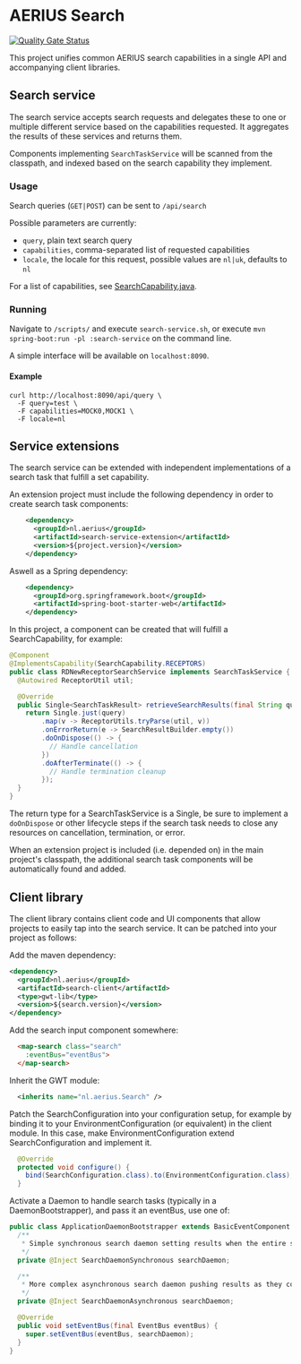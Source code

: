 # AERIUS Search

[![Quality Gate Status](https://sonarcloud.io/api/project_badges/measure?project=search&metric=alert_status)](https://sonarcloud.io/dashboard?id=search)

This project unifies common AERIUS search capabilities in a single API and accompanying client libraries.

## Search service

The search service accepts search requests and delegates these to one or multiple different service based on the capabilities requested. It aggregates the results of these services and returns them.

Components implementing `SearchTaskService` will be scanned from the classpath, and indexed based on the search capability they implement.

### Usage

Search queries (`GET|POST`) can be sent to `/api/search`

Possible parameters are currently:

- `query`, plain text search query
- `capabilities`, comma-separated list of requested capabilities
- `locale`, the locale for this request, possible values are `nl|uk`, defaults to `nl`

For a list of capabilities, see [SearchCapability.java](search-shared/src/main/java/nl/aerius/search/domain/SearchCapability.java).

### Running

Navigate to `/scripts/` and execute `search-service.sh`, or execute `mvn spring-boot:run -pl :search-service` on the command line.

A simple interface will be available on `localhost:8090`.

#### Example

```shell
curl http://localhost:8090/api/query \
  -F query=test \
  -F capabilities=MOCK0,MOCK1 \
  -F locale=nl
```

## Service extensions

The search service can be extended with independent implementations of a search task that fulfill a set capability.

An extension project must include the following dependency in order to create search task components:

```xml
    <dependency>
      <groupId>nl.aerius</groupId>
      <artifactId>search-service-extension</artifactId>
      <version>${project.version}</version>
    </dependency>
```

Aswell as a Spring dependency:

```xml
    <dependency>
      <groupId>org.springframework.boot</groupId>
      <artifactId>spring-boot-starter-web</artifactId>
    </dependency>
```

In this project, a component can be created that will fulfill a SearchCapability, for example:

```java
@Component
@ImplementsCapability(SearchCapability.RECEPTORS)
public class RDNewReceptorSearchService implements SearchTaskService {
  @Autowired ReceptorUtil util;

  @Override
  public Single<SearchTaskResult> retrieveSearchResults(final String query) {
    return Single.just(query)
        .map(v -> ReceptorUtils.tryParse(util, v))
        .onErrorReturn(e -> SearchResultBuilder.empty())
        .doOnDispose(() -> {
          // Handle cancellation
        })
        .doAfterTerminate(() -> {
          // Handle termination cleanup
        });
  }
}
```

The return type for a SearchTaskService is a Single, be sure to implement a `doOnDispose` or other lifecycle steps if the search task needs to close any resources on cancellation, termination, or error.

When an extension project is included (i.e. depended on) in the main project's classpath, the additional search task components will be automatically found and added.

## Client library

The client library contains client code and UI components that allow projects to easily tap into the search service. It can be patched into your project as follows:

Add the maven dependency:

```xml
<dependency>
  <groupId>nl.aerius</groupId>
  <artifactId>search-client</artifactId>
  <type>gwt-lib</type>
  <version>${search.version}</version>
</dependency>
```

Add the search input component somewhere:

```html
  <map-search class="search"
    :eventBus="eventBus">
  </map-search>
```

Inherit the GWT module:

```xml
  <inherits name="nl.aerius.Search" />
```

Patch the SearchConfiguration into your configuration setup, for example by binding it to your EnvironmentConfiguration (or equivalent) in the client module. In this case, make EnvironmentConfiguration extend SearchConfiguration and implement it.

```java
  @Override
  protected void configure() {
    bind(SearchConfiguration.class).to(EnvironmentConfiguration.class);
  }
```

Activate a Daemon to handle search tasks (typically in a DaemonBootstrapper), and pass it an eventBus, use one of:


```java
public class ApplicationDaemonBootstrapper extends BasicEventComponent implements DaemonBootstrapper {
  /**
   * Simple synchronous search daemon setting results when the entire search query has completed.
   */
  private @Inject SearchDaemonSynchronous searchDaemon;

  /**
   * More complex asynchronous search daemon pushing results as they come in, by polling the search service.
   */
  private @Inject SearchDaemonAsynchronous searchDaemon;

  @Override
  public void setEventBus(final EventBus eventBus) {
    super.setEventBus(eventBus, searchDaemon);
  }
}
```
